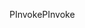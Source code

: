 <span data-ttu-id="08d2a-101">PInvoke</span><span class="sxs-lookup"><span data-stu-id="08d2a-101">PInvoke</span></span>